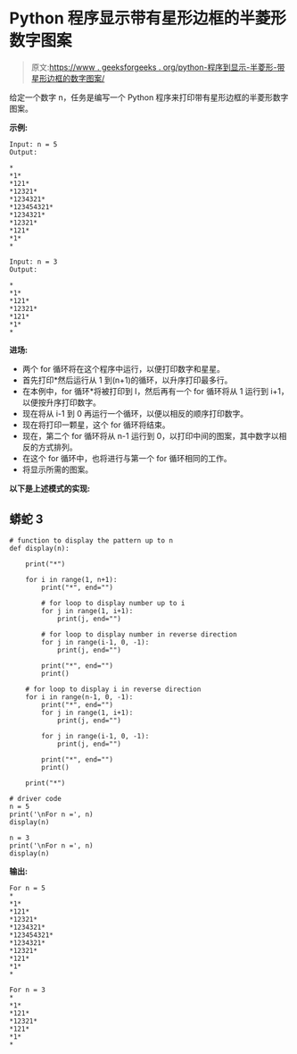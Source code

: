 # Python 程序显示带有星形边框的半菱形数字图案

> 原文:[https://www . geeksforgeeks . org/python-程序到显示-半菱形-带星形边框的数字图案/](https://www.geeksforgeeks.org/python-program-to-display-half-diamond-pattern-of-numbers-with-star-border/)

给定一个数字 n，任务是编写一个 Python 程序来打印带有星形边框的半菱形数字图案。

**示例:**

```
Input: n = 5
Output:

*
*1*
*121*
*12321*
*1234321*
*123454321*
*1234321*
*12321*
*121*
*1*
*

Input: n = 3
Output:

*
*1*
*121*
*12321*
*121*
*1*
*
```

**进场:**

*   两个 for 循环将在这个程序中运行，以便打印数字和星星。
*   首先打印*然后运行从 1 到(n+1)的循环，以升序打印最多行。
*   在本例中，for 循环*将被打印到 I，然后再有一个 for 循环将从 1 运行到 i+1，以便按升序打印数字。
*   现在将从 i-1 到 0 再运行一个循环，以便以相反的顺序打印数字。
*   现在将打印一颗星，这个 for 循环将结束。
*   现在，第二个 for 循环将从 n-1 运行到 0，以打印中间的图案，其中数字以相反的方式排列。
*   在这个 for 循环中，也将进行与第一个 for 循环相同的工作。
*   将显示所需的图案。

**以下是上述模式的实现:**

## 蟒蛇 3

```
# function to display the pattern up to n
def display(n):  

    print("*")

    for i in range(1, n+1):
        print("*", end="")

        # for loop to display number up to i
        for j in range(1, i+1):  
            print(j, end="")

        # for loop to display number in reverse direction    
        for j in range(i-1, 0, -1):  
            print(j, end="")

        print("*", end="")
        print()

    # for loop to display i in reverse direction
    for i in range(n-1, 0, -1):
        print("*", end="")
        for j in range(1, i+1):
            print(j, end="")

        for j in range(i-1, 0, -1):
            print(j, end="")

        print("*", end="")
        print()

    print("*")

# driver code
n = 5
print('\nFor n =', n)
display(n)

n = 3
print('\nFor n =', n)
display(n)
```

**输出:**

```
For n = 5
*
*1*
*121*
*12321*
*1234321*
*123454321*
*1234321*
*12321*
*121*
*1*
*

For n = 3
*
*1*
*121*
*12321*
*121*
*1*
*
```